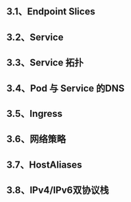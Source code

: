 ## 3.1、Endpoint Slices



## 3.2、Service



## 3.3、Service 拓扑



## 3.4、Pod 与 Service 的DNS



## 3.5、Ingress



## 3.6、网络策略



## 3.7、HostAliases



## 3.8、IPv4/IPv6双协议栈



